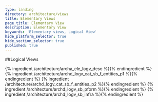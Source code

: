 ```yaml
---
type: landing
directory: architecture/views
title: Elementary Views
page_title: Elementary View
description: Elementary View
keywords: 'Elementary views, Logical View'
hide_platform_selector: true
hide_section_selector: true
published: true
---
```

##Logical Views

{% ingredient /architecture/archa_ele_logv_desc %}{% endingredient %}
{% ingredient /architecture/archd_logv_cat_sb_f_entities_p1 %}{% endingredient %}
{% ingredient /architecture/archd_logv_cat_sb_f_entities_p2 %}{% endingredient %}
{% ingredient /architecture/archd_logv_sb_pform %}{% endingredient %}
{% ingredient /architecture/archd_logv_sb_infra %}{% endingredient %}
